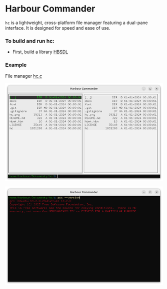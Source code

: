 # Harbour Commander

`hc` is a lightweight, cross-platform file manager featuring a dual-pane interface. It is designed for speed and ease of use.

### To build and run hc:

- First, build a library [HBSDL](https://github.com/dev-harbour/hbsdl)

### Example

File manager [hc.c](hc.c)

![Main](./docs/assets/img/hc.png)

![Main](./docs/assets/img/gcc.png)
